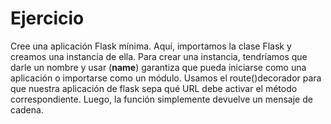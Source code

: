 <h1> Ejercicio </h1>

Cree una aplicación Flask mínima.
Aquí, importamos la clase Flask y creamos una instancia de ella. Para crear
una instancia, tendríamos que darle un nombre y usar (__name__)
garantiza que pueda iniciarse como una aplicación o importarse como un
módulo. Usamos el route()decorador para que nuestra aplicación de flask
sepa qué URL debe activar el método correspondiente. Luego, la función
simplemente devuelve un mensaje de cadena.
